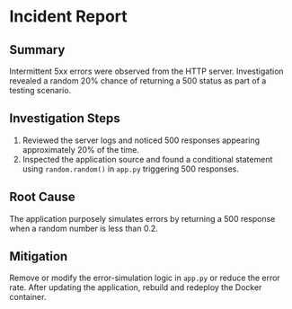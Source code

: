 # Incident Report

## Summary
Intermittent 5xx errors were observed from the HTTP server. Investigation revealed a random 20% chance of returning a 500 status as part of a testing scenario.

## Investigation Steps
1. Reviewed the server logs and noticed 500 responses appearing approximately 20% of the time.
2. Inspected the application source and found a conditional statement using `random.random()` in `app.py` triggering 500 responses.

## Root Cause
The application purposely simulates errors by returning a 500 response when a random number is less than 0.2.

## Mitigation
Remove or modify the error-simulation logic in `app.py` or reduce the error rate. After updating the application, rebuild and redeploy the Docker container.

